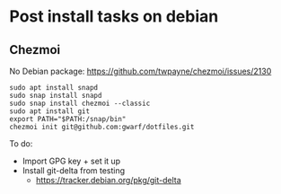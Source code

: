 # Post install tasks on debian

## Chezmoi

No Debian package: https://github.com/twpayne/chezmoi/issues/2130

```shell
sudo apt install snapd
sudo snap install snapd
sudo snap install chezmoi --classic
sudo apt install git
export PATH="$PATH:/snap/bin"
chezmoi init git@github.com:gwarf/dotfiles.git
```

To do:
- Import GPG key + set it up
- Install git-delta from testing
	- https://tracker.debian.org/pkg/git-delta
